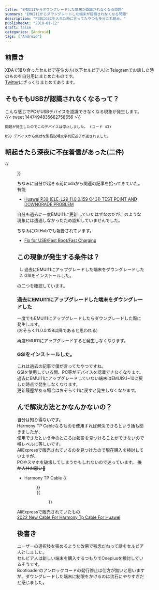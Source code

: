 ```yaml
---
title: "EMUI11からダウングレードした端末が認識されなくなる問題"
summary: "EMUI11からダウングレードした端末が認識されなくなる問題"
description: "P30にGSIを入れた時に言ってたやつも多分これ絡み。"
publishedAt: "2010-01-12"
draft: false
categories: [Android]
tags: ["Android"]
---
```

## 前置き  
XDAで知り合ったセルビア在住の方(以下セルビア人)とTelegramでお話した時のものを自分用にまとめたものです。  
[Twitter](https://twitter.com/j7b3y/status/1504372269816381441)にざっくりまとめてあります。  

## そもそもUSBが認識されなくなるって？  
こんな感じでPCがUSBデバイスを認識できなくなる現象が発生します。  
{{< tweet 1447494835682758656 >}}  
```
問題が発生したのでこのデバイスは停止しました。 (コード 43)

USB デバイスから無効な製品説明文字列記述子が返されました。
```

## 朝起きたら深夜に不在着信があった(二件)  
{{<figure src="https://drive.google.com/uc?export=view&id=17K50ZQL2mJg1ugZmhj5OtrUWBZXQHPdx" >}}   

ちなみに自分が起きる前にxdaから関連の記事を拾ってきていた。有能  
- [Huawei P30 (ELE-L29 11.0.0.159 C431) TEST POINT AND DOWNGRADE PROBLEM](https://forum.xda-developers.com/t/huawei-p30-ele-l29-11-0-0-159-c431-test-point-and-downgrade-problem.4324535/)  

自分も過去に一度EMUI11に更新していたはずなのだがこのような現象には遭遇しなかったため認知していませんでした。  

ちなみにGitHubでも報告されています。  
- [Fix for USB/Fast Boot/Fast Charging](https://github.com/ProfessorJTJ/HISuite-Proxy/issues/128)  

## この現象が発生する条件は？  
  
1. 過去にEMUI11にアップグレードした端末をダウングレードした  
2. GSIをインストールした。  

の二つを確認しています。    

### 過去にEMUI11にアップグレードした端末をダウングレードした  
一度でもEMUI11にアップグレードしたらダウングレードした際に発生します。  
(おそらく11.0.0.159以降であると思われる)  

再度EMUI11にアップグレードすると発生しなくなります。  

### GSIをインストールした。  
これは過去の記事で僕が言ってたやつですね。  
GSIを使用している間、PC等がデバイスを認識できなくなります。  
過去にEMUI11にアップグレードしていない端末はEMUI9.1~10に戻した時点で発生しなくなります。  
更新履歴がある場合はおそらく11に戻すと発生しなくなります。  

## んで解決方法とかなんかないの？  
自分は知り得ないです。  
Harmony TP Cableなるものを使用すれば解決できるという話も聞きましたが、  
使用できたという今のところは報告を見つけることができないので噂レベルに等しいです。  
AliExpressで販売されているのを見つけたので現在購入を検討していますが、  
PCやスマホを破壊してしまうかもしれないので迷っています。  ~~誰か人柱お願い🥺~~  

- Harmony TP Cable 
{{<figure src="https://user-images.githubusercontent.com/49002275/140633958-f6090a2b-cd5a-4636-bb3d-347bc1b37078.png" >}}   
{{<figure src="https://user-images.githubusercontent.com/49002275/140633963-8c7d59c9-53f4-4733-bf09-78ba0d77108b.jpg" >}}   

AliExpressで販売されていたもの  
[2022 New Cable For Harmony Tp Cable For Huawei](https://www.aliexpress.com/item/1005003414526364.html)  

## 後書き  
ユーザーの選択肢を狭めるような改悪で残念だねって話をセルビア人としました。  
セルビア人は新しい端末を購入するつもりでOneplusを検討しているそうです。  
Bootloaderのアンロックコードの発行停止は仕方が無いと思いますが、ダウングレードした端末に制限をかけるのは流石にやりすぎだと感じました。  
